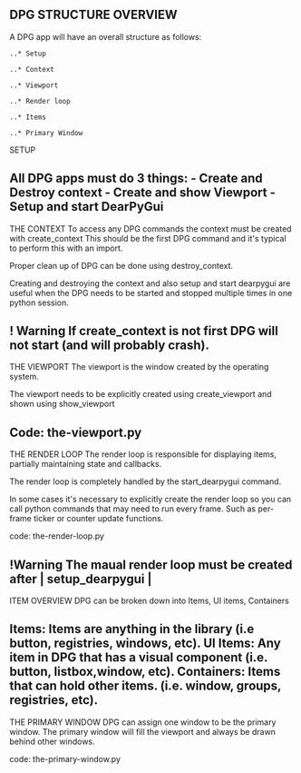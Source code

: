 DPG STRUCTURE OVERVIEW
-----------------------------------------------------------------------------

A DPG app will have an overall structure as follows: 

    ..* Setup

    ..* Context 

    ..* Viewport

    ..* Render loop

    ..* Items

    ..* Primary Window 

SETUP 

All DPG apps must do 3 things: 
    - Create and Destroy context 
    - Create and show Viewport 
    - Setup and start DearPyGui 
-------------------------------------------------------------------
THE CONTEXT 
To access any DPG commands the context must be created with
create_context This should be the first DPG command and it's typical 
to perform this with an import. 

Proper clean up of DPG can be done using destroy_context.

Creating and destroying the context and also setup and start dearpygui
are useful when the DPG needs to be started and stopped multiple times 
in one python session. 

! Warning 
If create_context is not first DPG will not start (and will probably 
crash). 
---------------------------------------------------------------------
THE VIEWPORT 
The viewport is the window created by the operating system. 

The viewport needs to be explicitly created using create_viewport and 
shown using show_viewport 

Code: the-viewport.py
---------------------------------------------------------------------
THE RENDER LOOP 
The render loop is responsible for displaying items, partially
maintaining state and callbacks. 

The render loop is completely handled by the start_dearpygui command. 

In some cases it's necessary to explicitly create the render loop so
you can call python commands that may need to run every frame. Such as per-frame ticker or counter update functions. 

code: the-render-loop.py 

!Warning 
The maual render loop must be created after | setup_dearpygui |
--------------------------------------------------------------------
ITEM OVERVIEW 
DPG can be broken down into Items, UI items, Containers 

Items: 
    Items are anything in the library (i.e button, registries, windows, etc).
UI Items:
    Any item in DPG that has a visual component (i.e. button, listbox,window, etc).
Containers: 
    Items that can hold other items. (i.e. window, groups, registries, etc). 
-------------------------------------------------------------------
THE PRIMARY WINDOW 
DPG can assign one window to be the primary window. The primary window will fill the viewport and always be drawn behind other windows. 

code: the-primary-window.py

















